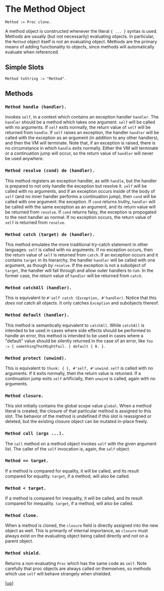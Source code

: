 
# The Method Object

    Method := Proc clone.

A method object is constructed whenever the literal `{ ... }` syntax
is used. Methods are usually (but not necessarily) evaluating
objects. In particular, the `Method` object itself is not an
evaluating object. Methods are the primary means of adding
functionality to objects, since methods will automatically evaluate
when referenced.

## Simple Slots

    Method toString := "Method".

## Methods

### `Method handle (handler).`

Invokes `self`, in a context which contains an exception handler
`handler`. The `handler` should be a method which takes one
argument. `self` will be called with no arguments. If `self` exits
normally, the return value of `self` will be returned from
`handle`. If `self` raises an exception, the handler `handler` will be
called with the exception as an argument (in addition to any other
handlers), and then the VM will terminate. Note that, if an exception
is raised, there is no circumstance in which `handle` exits
normally. Either the VM will terminate or a continuation jump will
occur, so the return value of `handler` will never be used anywhere.

### `Method resolve (cond) do (handler).`

This method registers an exception handler, as with `handle`, but the
handler is prepared to not only handle the exception but resolve
it. `self` will be called with no arguments, and if an exception
occurs inside of the body of `self` (and no inner handler performs a
continuation jump), then `cond` will be called with one argument: the
exception. If `cond` returns truthy, `handler` will be called with the
same exception as an argument, and its return value will be returned
from `resolve`. If `cond` returns falsy, the exception is propogated
to the next handler as normal. If no exception occurs, the return
value of `self` is returned from `resolve`.

### `Method catch (target) do (handler).`

This method emulates the more traditional try-catch statement in other
languages. `self` is called with no arguments. If no exception occurs,
then the return value of `self` is returned from `catch`. If an
exception occurs and it contains `target` in its hierarchy, the
handler `handler` will be called with one argument, as though by
`resolve`. If the exception is not a subobject of `target`, the
handler will fall through and allow outer handlers to run. In the
former case, the return value of `handler` will be returned from
`catch`.

### `Method catchAll (handler).`

This is equivalent to `#'self catch (Exception, #'handler)`. Notice
that this *does not* catch all objects. It only catches `Exception`
and subobjects thereof.

### `Method default (handler).`

This method is semantically equivalent to `catchAll`. While `catchAll`
is intended to be used in cases where side effects should be performed
to handle an error, this method is intended to be used in cases where
a "default" value should be silently returned in the case of an error,
like `foo := { somethingThatMightFail. } default { 0. }`.

### `Method protect (unwind).`

This is equivalent to `thunk: { }, #'self, #'unwind`. `self` is called
with no arguments. If it exits normally, then the return value is
returned. If a continuation jump exits `self` artificially, then
`unwind` is called, again with no arguments.

### `Method closure.`

This slot initially contains the global scope value `global`. When a
method literal is created, the closure of that particular method is
assigned to this slot. The behavior of the method is undefined if this
slot is reassigned or deleted, but the existing closure object can be
mutated in-place freely.

### `Method call (args ...).`

The `call` method on a method object invokes `self` with the given
argument list. The caller of the `self` invocation is, again, the
`self` object.

### `Method == target.`

If a method is compared for equality, it will be called, and its
result compared for equality. `target`, if a method, will also be
called.

### `Method < target.`

If a method is compared for inequality, it will be called, and its
result compared for inequality. `target`, if a method, will also be
called.

### `Method clone.`

When a method is cloned, the `closure` field is directly assigned into
the new object as well. This is primarily of internal importance, as
`closure` must always exist on the evaluating object being called
directly and not on a parent object.

### `Method shield.`

Returns a non-evaluating `Proc` which has the same code as `self`.
Note carefully that proc objects are always called on themselves, so
methods which use `self` will behave strangely when shielded.

[[up](.)]
